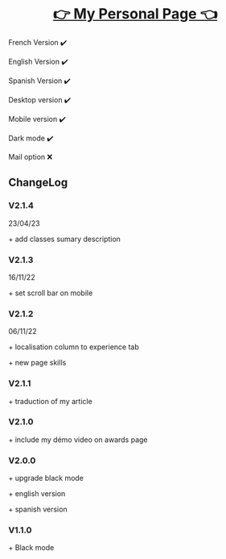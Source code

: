 <!DOCTYPE html>

<html lang="fr">
<h1 align="center"> <a href="https://Fab16BSB.github.io/index.html" tittle="click to access to my page"> 👉 My Personal Page 👈 </a> </h1>
  
  <p> French Version ✔️ </p>
  <p> English Version ✔️ </p>
  <p> Spanish Version ✔️ </p>
  <p> Desktop version ✔️ </p>
  <p> Mobile version ✔️ </p>
  <p> Dark mode ✔️ </p>
  <p> Mail option ❌ </p>
  
  <h2> ChangeLog </h2>
   <h3> V2.1.4 </h3>
  <p> 23/04/23 </p>
  <p> + add classes sumary description </p>
  
  <h3> V2.1.3 </h3>
  <p> 16/11/22 </p>
  <p> + set scroll bar on mobile </p>
  
  <h3> V2.1.2 </h3>
  <p> 06/11/22 </p>
  <p> + localisation column to experience tab </p>
  <p> + new page skills </p>
  
  <h3> V2.1.1 </h3>
  <p> + traduction of my article </p>
  
  <h3> V2.1.0 </h3>
  <p> + include my démo video on awards page </p> 
  
   <h3> V2.0.0 </h3>
   <p> + upgrade black mode </p>
   <p> + english version </p>
   <p> + spanish version </p>


   <h3> V1.1.0 </h3>
   <p> + Black mode </p>
  
</html>
